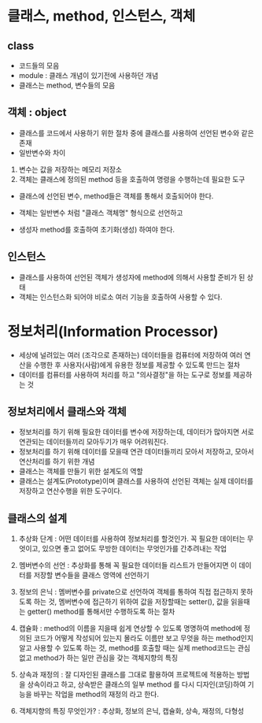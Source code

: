 # 클래스, method, 인스턴스, 객체
## class
* 코드들의 모음
* module : 클래스 개념이 있기전에 사용하던 개념
* 클래스는 method, 변수들의 모음

## 객체 : object
* 클래스를 코드에서 사용하기 위한 절차 중에 클래스를 사용하여 선언된 변수와 같은 존재
* 일반변수와 차이
1. 변수는 값을 저장하는 메모리 저장소
2. 객체는 클래스에 정의된 method 등을 호출하여 명령을 수행하는데 필요한 도구

* 클래스에 선언된 변수, method들은 객체를 통해서 호출되어야 한다.

* 객체는 일반변수 처럼 "클래스 객체명" 형식으로 선언하고
* 생성자 method를 호출하여 초기화(생성) 하여야 한다.

## 인스턴스
* 클래스를 사용하여 선언된 객체가 생성자에 method에 의해서 사용할 준비가 된 상태
* 객체는 인스턴스화 되어야 비로소 여러 기능을 호출하여 사용할 수 있다.


# 정보처리(Information Processor)
* 세상에 널려있는 여러 (조각으로 존재하는) 데이터들을 컴퓨터에 저장하여 여러 연산을 수행한 후 사용자(사람)에게 유용한 정보를 제공할 수 있도록 만드는 절차
* 데이터를 컴퓨터를 사용하여 처리를 하고 "의사결정"을 하는 도구로 정보를 제공하는 것

## 정보처리에서 클래스와 객체
* 정보처리를 하기 위해 필요한 데이터를 변수에 저장하는데, 데이터가 많아지면 서로 연관되는 데이터들끼리 모아두기가 매우 어려워진다.
* 정보처리를 하기 위해 데이터를 모을때 연관 데이터들끼리 모아서 저장하고, 모아서 연산처리를 하기 위한 개념
* 클래스는 객체를 만들기 위한 설계도의 역할
* 클래스는 설계도(Prototype)이며 클래스를 사용하여 선언된 객체는 실제 데이터를 저장하고 연산수행을 위한 도구이다.

## 클래스의 설계
1. 추상화 단계 : 어떤 데이터를 사용하여 정보처리를 할것인가. 꼭 필요한 데이터는 무엇이고, 있으면 좋고 없어도 무방한 데이터는 무엇인가를 간추려내는 작업

2. 멤버변수의 선언 : 추상화를 통해 꼭 필요한 데이터들 리스트가 만들어지면 이 데이터를 저장할 변수들을 클래스 영역에 선언하기

3. 정보의 은닉 : 멤버변수를 private으로 선언하여 객체를 통하여 직접 접근하지 못하도록 하는 것, 멤버변수에 접근하기 위하여 값을 저장할때는 setter(), 값을 읽을때는 getter() method를 통해서만 수행하도록 하는 절차

4. 캡슐화 : method의 이름을 지을때 쉽게 연상할 수 있도록 명명하여 method에 정의된 코드가 어떻게 작성되어 있는지 몰라도 이름만 보고 무엇을 하는 method인지 알고 사용할 수 있도록 하는 것, method를 호출할 때는 실제 method코드는 관심없고 method가 하는 일만 관심을 갖는 객체지향의 특징

5. 상속과 재정의 : 잘 디자인된 클래스를 그대로 활용하여 프로젝트에 적용하는 방법을 상속이라고 하고, 상속받은 클래스의 일부 method 를 다시 디자인(코딩)하여 기능을 바꾸는 작업을 method의 재정의 라고 한다.

6. 객체지향의 특징 무엇인가? : 추상화, 정보의 은닉, 캡슐화, 상속, 재정의, 다형성








